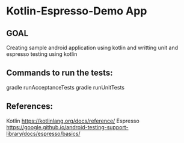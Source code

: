 Kotlin-Espresso-Demo App
===================================================
## GOAL
Creating sample android application using kotlin and writting unit and espresso testing using kotlin

## Commands to run the tests:
gradle runAcceptanceTests
gradle runUnitTests


## References:
Kotlin https://kotlinlang.org/docs/reference/
Espresso https://google.github.io/android-testing-support-library/docs/espresso/basics/

